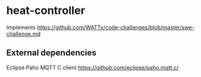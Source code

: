 # heat-controller
Implements https://github.com/WATTx/code-challenges/blob/master/swe-challenge.md

## External dependencies
Eclipse Paho MQTT C client https://github.com/eclipse/paho.mqtt.c/
